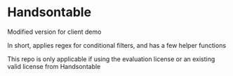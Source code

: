 # Handsontable

Modified version for client demo

In short, applies regex for conditional filters, and has a few helper functions

This repo is only applicable if using the evaluation license or an existing valid license from Handsontable
